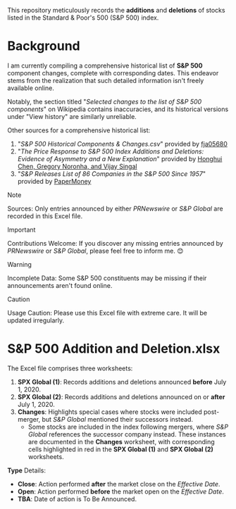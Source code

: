 This repository meticulously records the **additions** and **deletions** of stocks listed in the Standard & Poor's 500 (S&P 500) index.

# Background

I am currently compiling a comprehensive historical list of **S&P 500** component changes, complete with corresponding dates. This endeavor stems from the realization that such detailed information isn't freely available online.

Notably, the section titled "_Selected changes to the list of S&P 500 components_" on Wikipedia contains inaccuracies, and its historical versions under "View history" are similarly unreliable.

Other sources for a comprehensive historical list:
1. "_S&P 500 Historical Components & Changes.csv_" provided by [fja05680](https://github.com/fja05680/sp500)
2. "_The Price Response to S&P 500 Index Additions and Deletions: Evidence of Asymmetry and a New Explanation_" provided by [Honghui Chen, Gregory Noronha, and Vijay Singal](https://afajof.org/supplements/)
3. "_S&P Releases List of 86 Companies in the S&P 500 Since 1957_" provided by [PaperMoney](https://www.globalpapermoney.com/s-p-releases-list-of-86-companies-in-the-s-p-500-since-1957-cms-1023)

> [!NOTE]
> Sources: Only entries announced by either _PRNewswire_ or _S&P Global_ are recorded in this Excel file.

> [!IMPORTANT]
> Contributions Welcome: If you discover any missing entries announced by _PRNewswire_ or _S&P Global_, please feel free to inform me. 😊

> [!WARNING] 
> Incomplete Data: Some S&P 500 constituents may be missing if their announcements aren't found online.

> [!CAUTION]
> Usage Caution: Please use this Excel file with extreme care. It will be updated irregularly.

# S&P 500 Addition and Deletion.xlsx

The Excel file comprises three worksheets:
1. **SPX Global (1)**: Records additions and deletions announced **before** July 1, 2020.
2. **SPX Global (2)**: Records additions and deletions announced on or **after** July 1, 2020.
3. **Changes**: Highlights special cases where stocks were included post-merger, but _S&P Global_ mentioned their successors instead.
   - Some stocks are included in the index following mergers, where _S&P Global_ references the successor company instead. These instances are documented in the **Changes** worksheet, with corresponding cells highlighted in red in the **SPX Global (1)** and **SPX Global (2)** worksheets.

**Type** Details:
- **Close**: Action performed **after** the market close on the _Effective Date_.
- **Open**: Action performed **before** the market open on the _Effective Date_.
- **TBA**: Date of action is To Be Announced.


